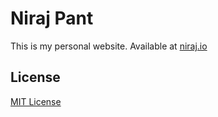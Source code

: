 Niraj Pant
================

This is my personal website. Available at [niraj.io](http://niraj.io)

## License
[MIT License](LICENSE)
